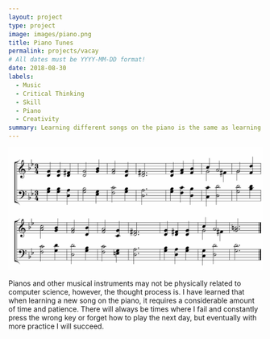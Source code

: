 ```yaml
---
layout: project
type: project
image: images/piano.png
title: Piano Tunes
permalink: projects/vacay
# All dates must be YYYY-MM-DD format!
date: 2018-08-30
labels:
  - Music
  - Critical Thinking
  - Skill
  - Piano
  - Creativity
summary: Learning different songs on the piano is the same as learning different codes in computer science.
---
```


<img class="ui medium right floated rounded image" src="../images/piano-sheet.png">

Pianos and other musical instruments may not be physically related to computer science, however, the thought process is. I have learned that when learning a new song on the piano, it requires a considerable amount of time and patience. There will always be times where I fail and constantly press the wrong key or forget how to play the next day, but eventually with more practice I will succeed.

